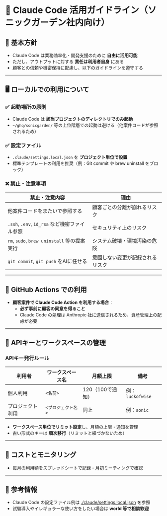 # 📘 Claude Code 活用ガイドライン（ソニックガーデン社内向け）

## 🧭 基本方針

- Claude Code は業務効率化・開発支援のために **自由に活用可能**
- ただし、アウトプットに対する **責任は利用者自身** にある
- 顧客との信頼や機密保持に配慮し、以下のガイドラインを遵守する

---

## 🖥️ ローカルでの利用について

### ✅ 起動場所の原則

- Claude Code は **該当プロジェクトのディレクトリでのみ起動**
- `~/ghq/sonicgarden/` 等の上位階層での起動は避ける（他案件コードが参照されるため）

### ✅ 設定ファイル

- `.claude/settings.local.json` を **プロジェクト単位で設置**
- 標準テンプレートの利用を推奨（例：Git commit や brew uninstall をブロック）

### ❌ 禁止・注意事項

| 禁止・注意内容 | 理由 |
|----------------|------|
| 他案件コードをまたいで参照する | 顧客ごとの分離が崩れるリスク |
| `.ssh`, `.env`, `id_rsa` など機密ファイル参照 | セキュリティ上のリスク |
| `rm`, `sudo`, `brew uninstall` 等の提案実行 | システム破壊・環境汚染の危険 |
| `git commit`, `git push` をAIに任せる | 意図しない変更が記録されるリスク |

---

## 🚀 GitHub Actions での利用

- **顧客案件で Claude Code Action を利用する場合**：
  - **必ず事前に顧客の同意を得ること**
  - Claude Code の処理は Anthropic 社に送信されるため、資産管理上の配慮が必要

---

## 🔑 APIキーとワークスペースの管理

### APIキー発行ルール

| 利用者 | ワークスペース名 | 月額上限 | 備考 |
|--------|------------------|----------|------|
| 個人利用 | `<名前>` | $120（$100で通知） | 例：`luckofwise` |
| プロジェクト利用 | `<プロジェクト名>` | 同上 | 例：`sonic` |

- **ワークスペース単位でリミット設定**し、月額の上限・通知を管理
- 古い形式のキーは **順次移行**（リミットと紐づかないため）

---

## 💸 コストとモニタリング

- 毎月の利用額をスプレッドシートで記録・月初ミーティングで確認

---

## 📌 参考情報

- Claude Code の設定ファイル例は [./claude/settings.local.json](https://github.com/SonicGarden/sg-ai-guideline/blob/main/claude/settings.local.json) を参照
- 試験導入やイレギュラーな使い方をしたい場合は **world 等で相談歓迎**
